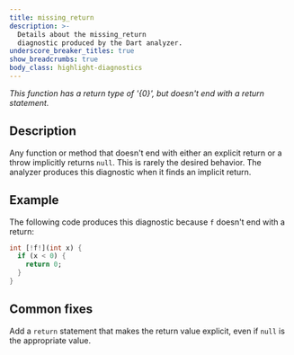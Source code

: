 ```yaml
---
title: missing_return
description: >-
  Details about the missing_return
  diagnostic produced by the Dart analyzer.
underscore_breaker_titles: true
show_breadcrumbs: true
body_class: highlight-diagnostics
---
```


_This function has a return type of '{0}', but doesn't end with a return
statement._

## Description

Any function or method that doesn't end with either an explicit return or a
throw implicitly returns `null`. This is rarely the desired behavior. The
analyzer produces this diagnostic when it finds an implicit return.

## Example

The following code produces this diagnostic because `f` doesn't end with a
return:

```dart
int [!f!](int x) {
  if (x < 0) {
    return 0;
  }
}
```

## Common fixes

Add a `return` statement that makes the return value explicit, even if
`null` is the appropriate value.
